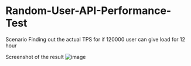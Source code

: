 # Random-User-API-Performance-Test

Scenario Finding out the actual TPS for if 120000 user can give load for 12 hour

Screenshot of the result 
![image](https://user-images.githubusercontent.com/75937084/216092868-e71058c4-5c8d-4eb9-9006-d989c317331d.png)

